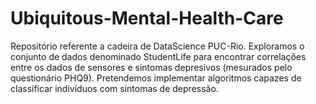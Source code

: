 # Ubiquitous-Mental-Health-Care
Repositório referente a cadeira de DataScience PUC-Rio. Exploramos o conjunto de dados denominado StudentLife 
para encontrar correlações entre os dados de sensores e sintomas depresivos (mesurados pelo questionário PHQ9).
Pretendemos implementar algoritmos capazes de classificar indivíduos com sintomas de depressão.
